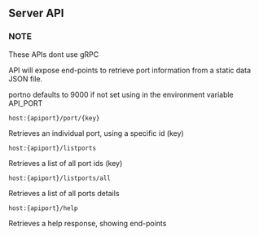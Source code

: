 ## Server API

### NOTE

These APIs dont use gRPC


API will expose end-points to retrieve port information from a static data JSON file.

portno defaults to 9000 if not set using in the environment variable API_PORT

```
host:{apiport}/port/{key}
```
Retrieves an individual port, using a specific id (key)

```
host:{apiport}/listports
```
Retrieves a list of all port ids (key)

```
host:{apiport}/listports/all
```
Retrieves a list of all ports details

```
host:{apiport}/help
```
Retrieves a help response, showing end-points

